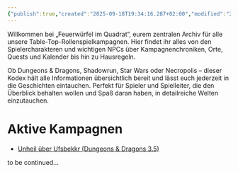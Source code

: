 ```yaml
---
{"publish":true,"created":"2025-09-18T19:34:16.287+02:00","modified":"2025-09-19T15:15:27.136+02:00","cssclasses":""}
---
```


Willkommen bei „Feuerwürfel im Quadrat“, eurem zentralen Archiv für alle unsere Table-Top-Rollenspielkampagnen. Hier findet ihr alles von den Spielercharakteren und wichtigen NPCs über Kampagnenchroniken, Orte, Quests und Kalender bis hin zu Hausregeln.

Ob Dungeons & Dragons, Shadowrun, Star Wars oder Necropolis – dieser Kodex hält alle Informationen übersichtlich bereit und lässt euch jederzeit in die Geschichten eintauchen. Perfekt für Spieler und Spielleiter, die den Überblick behalten wollen und Spaß daran haben, in detailreiche Welten einzutauchen.

# Aktive Kampagnen
* [Unheil über Ufsbekkr (Dungeons & Dragons 3.5)](dnd_ulfsbekkr/cpg_ufsbekkr)

to be continued...
